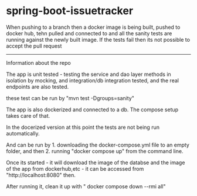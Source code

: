 # spring-boot-issuetracker


When pushing to a branch then a docker image is being built, pushed to docker hub, tehn pulled and connected to and all the sanity tests are running against the newly built image.
If the tests fail then its not possible to accept the pull request


----------------------------------------------------------------------
Information about the repo

The app is unit tested - testing the service and dao layer methods in isolation by mocking, and integration/db integration tested, and the real endpoints are also tested.

these test can be run by "mvn test -Dgroups=sanity"


The app is also dockerized and connected to a db. The compose setup takes care of that.

In the docerized version at this point the tests are not being run automatically.

And can be run by 1. downloading the docker-compose.yml file to an empty folder, and then 2. running "docker compose up" from the command line. 

Once its started - it will download the image of the databse and the image of the app from dockerhub,etc - it can be accessed from "http://localhost:8080" then.

After running it,  clean it up with " docker compose down --rmi all"



